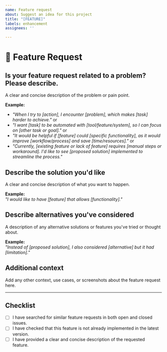 ```yaml
---
name: Feature request
about: Suggest an idea for this project
title: "[FEATURE]"
labels: enhancement
assignees: ''

---
```


# 🚀 Feature Request

## Is your feature request related to a problem? Please describe.
A clear and concise description of the problem or pain point.

**Example:**
- _"When I try to [action], I encounter [problem], which makes [task] harder to achieve."_
or
- _"I want [task] to be automated with [tool/feature/system], so I can focus on [other task or goal]."_
or
- _"It would be helpful if [feature] could [specific functionality], as it would improve [workflow/process] and save [time/resources]."_
or
- _"Currently, [existing feature or lack of feature] requires [manual steps or workaround]. I'd like to see [proposed solution] implemented to streamline the process."_

## Describe the solution you'd like
A clear and concise description of what you want to happen.

**Example:**  
_"I would like to have [feature] that allows [functionality]."_

## Describe alternatives you've considered
A description of any alternative solutions or features you've tried or thought about.

**Example:**  
_"Instead of [proposed solution], I also considered [alternative] but it had [limitation]."_

## Additional context
Add any other context, use cases, or screenshots about the feature request here.

---

## Checklist
- [ ] I have searched for similar feature requests in both open and closed issues.
- [ ] I have checked that this feature is not already implemented in the latest version.
- [ ] I have provided a clear and concise description of the requested feature.
